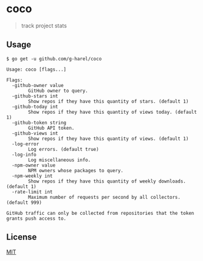<!--

TODO
- add godoc/documentation
- add example usages in readme
- table titles

 -->

# coco

> track project stats

## Usage

```
$ go get -u github.com/g-harel/coco
```

```
Usage: coco [flags...]

Flags:
  -github-owner value
        GitHub owner to query.
  -github-stars int
        Show repos if they have this quantity of stars. (default 1)
  -github-today int
        Show repos if they have this quantity of views today. (default 1)
  -github-token string
        GitHub API token.
  -github-views int
        Show repos if they have this quantity of views. (default 1)
  -log-error
        Log errors. (default true)
  -log-info
        Log miscellaneous info.
  -npm-owner value
        NPM owners whose packages to query.
  -npm-weekly int
        Show repos if they have this quantity of weekly downloads. (default 1)
  -rate-limit int
        Maximum number of requests per second by all collectors. (default 999)

GitHub traffic can only be collected from repositories that the token grants push access to.
```

## License

[MIT](./LICENSE)
